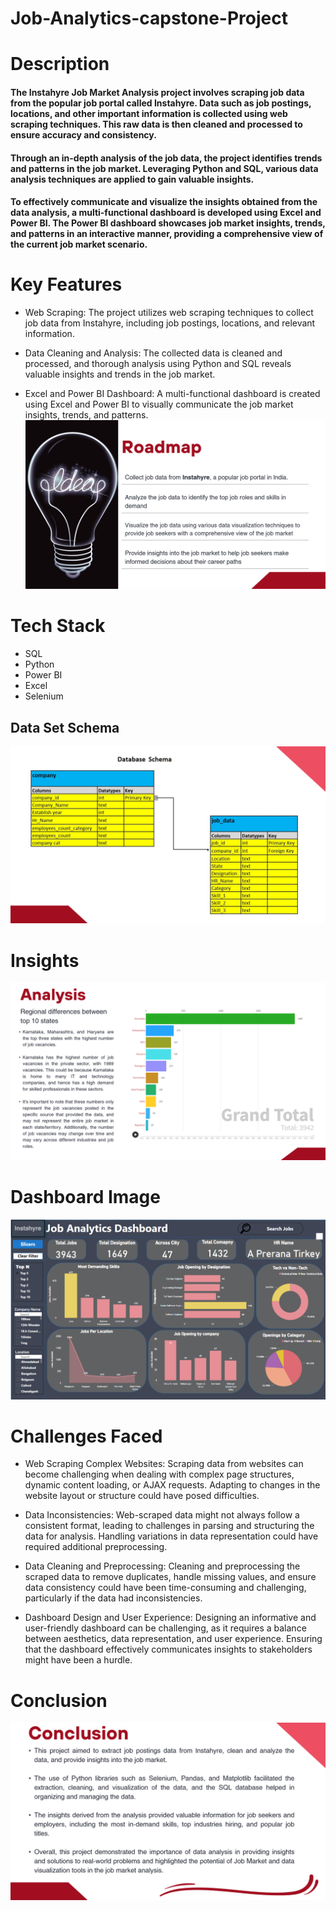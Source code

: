 # Job-Analytics-capstone-Project

# Description
#### The Instahyre Job Market Analysis project involves scraping job data from the popular job portal called Instahyre. Data such as job postings, locations, and other important information is collected using web scraping techniques. This raw data is then cleaned and processed to ensure accuracy and consistency.

#### Through an in-depth analysis of the job data, the project identifies trends and patterns in the job market. Leveraging Python and SQL, various data analysis techniques are applied to gain valuable insights.

#### To effectively communicate and visualize the insights obtained from the data analysis, a multi-functional dashboard is developed using Excel and Power BI. The Power BI dashboard showcases job market insights, trends, and patterns in an interactive manner, providing a comprehensive view of the current job market scenario.

# Key Features
* Web Scraping: The project utilizes web scraping techniques to collect job data from Instahyre, including job postings, locations, and relevant information.

* Data Cleaning and Analysis: The collected data is cleaned and processed, and thorough analysis using Python and SQL reveals valuable insights and trends in the job market.

* Excel and Power BI Dashboard: A multi-functional dashboard is created using Excel and Power BI to visually communicate the job market insights, trends, and patterns.
![](https://github.com/Harsh9174/Job-Analytics-capstone-Project/blob/main/Data/Screenshot%20(8).png?raw=true)
# Tech Stack
- SQL
- Python
- Power BI
- Excel
- Selenium

## Data Set Schema
![](https://github.com/Harsh9174/Job-Analytics-capstone-Project/blob/main/Data/Screenshot%20(9).png?raw=true)

# Insights
![](https://github.com/Harsh9174/Job-Analytics-capstone-Project/blob/main/Data/Screenshot%20(10).png?raw=true)
# Dashboard Image
![](https://github.com/Harsh9174/Job-Analytics-capstone-Project/blob/main/Dashboard.png?raw=true)
# Challenges Faced

* Web Scraping Complex Websites: Scraping data from websites can become challenging when dealing with complex page structures, dynamic content loading, or AJAX requests. Adapting to changes in the website layout or structure could have posed difficulties.

* Data Inconsistencies: Web-scraped data might not always follow a consistent format, leading to challenges in parsing and structuring the data for analysis. Handling variations in data representation could have required additional preprocessing.

* Data Cleaning and Preprocessing: Cleaning and preprocessing the scraped data to remove duplicates, handle missing values, and ensure data consistency could have been time-consuming and challenging, particularly if the data had inconsistencies.

* Dashboard Design and User Experience: Designing an informative and user-friendly dashboard can be challenging, as it requires a balance between aesthetics, data representation, and user experience. Ensuring that the dashboard effectively communicates insights to stakeholders might have been a hurdle.

# Conclusion
![](https://github.com/Harsh9174/Job-Analytics-capstone-Project/blob/main/Data/Screenshot%20(11).png?raw=true)


